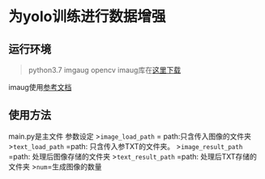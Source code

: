 # 为yolo训练进行数据增强
## 运行环境
> python3.7
> imgaug
> opencv
imaug库在[这里下载](https://github.com/aleju/imgaug)

imaug使用[参考文档](https://khan.github.io/KaTeX/)



## 使用方法
 main.py是主文件
	参数设定
	>`image_load_path` = path:只含传入图像的文件夹
	>`text_load_path` =path: 只含传入参TXT的文件夹。
	>`image_result_path` =path: 处理后图像存储的文件夹
	>`text_result_path` =path: 处理后TXT存储的文件夹
	>`num`=生成图像的数量
